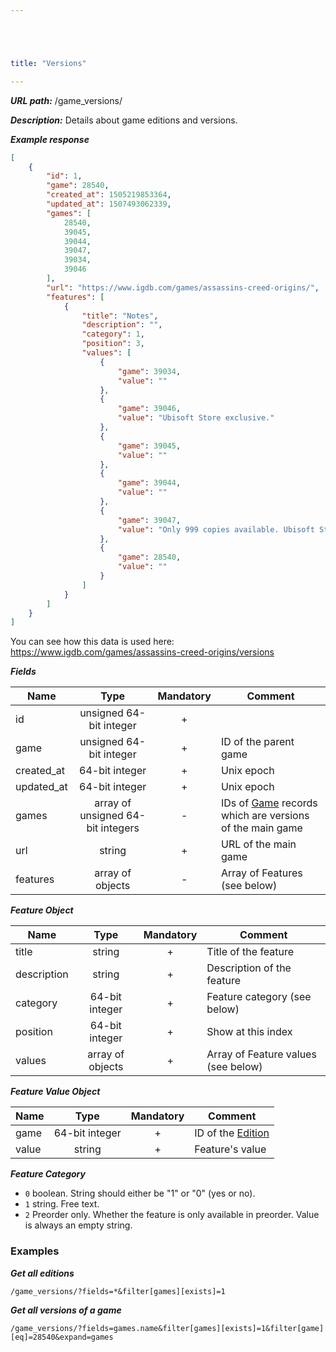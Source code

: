 ```yaml
---





title: "Versions"

---
```


***URL path:*** /game_versions/

***Description:*** Details about game editions and versions.

***Example response***

```json
[
    {
        "id": 1,
        "game": 28540,
        "created_at": 1505219853364,
        "updated_at": 1507493062339,
        "games": [
            28540,
            39045,
            39044,
            39047,
            39034,
            39046
        ],
        "url": "https://www.igdb.com/games/assassins-creed-origins/",
        "features": [
            {
                "title": "Notes",
                "description": "",
                "category": 1,
                "position": 3,
                "values": [
                    {
                        "game": 39034,
                        "value": ""
                    },
                    {
                        "game": 39046,
                        "value": "Ubisoft Store exclusive."
                    },
                    {
                        "game": 39045,
                        "value": ""
                    },
                    {
                        "game": 39044,
                        "value": ""
                    },
                    {
                        "game": 39047,
                        "value": "Only 999 copies available. Ubisoft Store exclusive."
                    },
                    {
                        "game": 28540,
                        "value": ""
                    }
                ]
            }
        ]
    }
]
```

You can see how this data is used here: https://www.igdb.com/games/assassins-creed-origins/versions

***Fields***

| Name       | Type                              | Mandatory | Comment |
| ---------- |:---------------------------------:|:---------:| ------- |
| id         | unsigned 64-bit integer           |     +     ||
| game       | unsigned 64-bit integer           |     +     | ID of the parent game |
| created_at | 64-bit integer                    |     +     | Unix epoch |
| updated_at | 64-bit integer                    |     +     | Unix epoch |
| games      | array of unsigned 64-bit integers |     -     | IDs of [Game](../game) records which are versions of the main game |
| url        | string                            |     +     | URL of the main game |
| features   | array of objects                  |     -     | Array of Features (see below) |

***Feature Object***

| Name        | Type                              | Mandatory | Comment |
| ----------- |:---------------------------------:|:---------:| ------- |
| title       | string                            |     +     | Title of the feature |
| description | string                            |     +     | Description of the feature |
| category    | 64-bit integer                    |     +     | Feature category (see below) |
| position    | 64-bit integer                    |     +     | Show at this index |
| values      | array of objects                  |     +     | Array of Feature values (see below) |

***Feature Value Object***

| Name        | Type                              | Mandatory | Comment |
| ----------- |:---------------------------------:|:---------:| ------- |
| game        | 64-bit integer                    |     +     | ID of the [Edition](../game) |
| value       | string                            |     +     | Feature's value |

***Feature Category***

- `0` boolean. String should either be "1" or "0" (yes or no).
- `1` string. Free text.
- `2` Preorder only. Whether the feature is only available in preorder. Value is always an empty string.

### Examples

***Get all editions***

`/game_versions/?fields=*&filter[games][exists]=1`

***Get all versions of a game***

`/game_versions/?fields=games.name&filter[games][exists]=1&filter[game][eq]=28540&expand=games`
